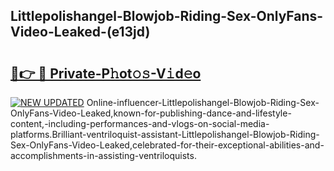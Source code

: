 ## Littlepolishangel-Blowjob-Riding-Sex-OnlyFans-Video-Leaked-(e13jd)


# <h2><a href="https://mediaupload.pro?-19M">🔗👉 🔴 Private-P𝚑ot𝚘𝚜-V𝚒d𝚎o</a></h2>

[![NEW UPDATED](https://i.imgur.com/0qMVB7G.gif)](https://mediaupload.pro?-19M)
Online-influencer-Littlepolishangel-Blowjob-Riding-Sex-OnlyFans-Video-Leaked,known-for-publishing-dance-and-lifestyle-content,-including-performances-and-vlogs-on-social-media-platforms.Brilliant-ventriloquist-assistant-Littlepolishangel-Blowjob-Riding-Sex-OnlyFans-Video-Leaked,celebrated-for-their-exceptional-abilities-and-accomplishments-in-assisting-ventriloquists.  